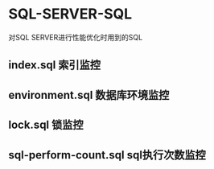 # SQL-SERVER-SQL
对SQL SERVER进行性能优化时用到的SQL
## index.sql 索引监控
## environment.sql 数据库环境监控
## lock.sql 锁监控
## sql-perform-count.sql sql执行次数监控

